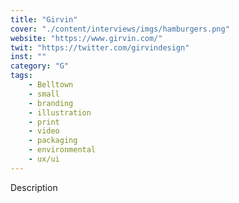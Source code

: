 ```yaml
---
title: "Girvin"
cover: "./content/interviews/imgs/hamburgers.png"
website: "https://www.girvin.com/"
twit: "https://twitter.com/girvindesign"
inst: ""
category: "G"
tags:
    - Belltown
    - small
    - branding
    - illustration
    - print
    - video
    - packaging
    - environmental
    - ux/ui
---
```


Description
